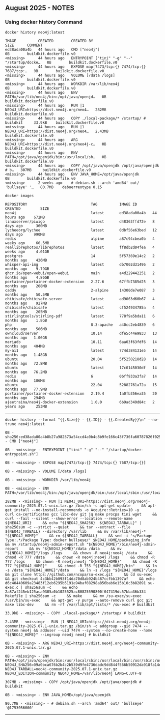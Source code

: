 
## August 2025 - NOTES

### Using docker history Command

``` docker history neo4j:latest ```
```
IMAGE          CREATED        CREATED BY                                      SIZE      COMMENT
ed38ada00a4b   44 hours ago   CMD ["neo4j"]                                   0B        buildkit.dockerfile.v0
<missing>      44 hours ago   ENTRYPOINT ["tini" "-g" "--" "/startup/docke…   0B        buildkit.dockerfile.v0
<missing>      44 hours ago   EXPOSE map[7473/tcp:{} 7474/tcp:{} 7687/tcp:…   0B        buildkit.dockerfile.v0
<missing>      44 hours ago   VOLUME [/data /logs]                            0B        buildkit.dockerfile.v0
<missing>      44 hours ago   WORKDIR /var/lib/neo4j                          0B        buildkit.dockerfile.v0
<missing>      44 hours ago   ENV PATH=/var/lib/neo4j/bin:/opt/java/openjd…   0B        buildkit.dockerfile.v0
<missing>      44 hours ago   RUN |1 NEO4J_URI=https://dist.neo4j.org/neo4…   282MB     buildkit.dockerfile.v0
<missing>      44 hours ago   COPY ./local-package/* /startup/ # buildkit     33.9kB    buildkit.dockerfile.v0
<missing>      44 hours ago   RUN |1 NEO4J_URI=https://dist.neo4j.org/neo4…   2.43MB    buildkit.dockerfile.v0
<missing>      44 hours ago   ARG NEO4J_URI=https://dist.neo4j.org/neo4j-c…   0B        buildkit.dockerfile.v0
<missing>      44 hours ago   ENV PATH=/opt/java/openjdk/bin:/usr/local/sb…   0B        buildkit.dockerfile.v0
<missing>      44 hours ago   COPY /opt/java/openjdk /opt/java/openjdk # b…   307MB     buildkit.dockerfile.v0
<missing>      44 hours ago   ENV JAVA_HOME=/opt/java/openjdk                 0B        buildkit.dockerfile.v0
<missing>      2 weeks ago    # debian.sh --arch 'amd64' out/ 'bullseye' '…   80.7MB    debuerreotype 0.15
```

```docker images```
```
REPOSITORY                             TAG          IMAGE ID       CREATED         SIZE
neo4j                                  latest       ed38ada00a4b   44 hours ago    672MB
linuxserver/piwigo                     latest       d48363ffd72e   8 days ago      360MB
lycheeorg/lychee                       latest       0dbf56e63bed   12 days ago     990MB
redis                                  alpine       a87c94cbea0b   4 weeks ago     60.5MB
reallibrephotos/librephotos            latest       ff8db2d04fea   4 weeks ago     4.01GB
postgres                               14           5f57369e14c2   2 months ago    426MB
whisper-api-img                        latest       db7002d31496   2 months ago    9.79GB
ghcr.io/open-webui/open-webui          main         a4d229442251   2 months ago    4.86GB
portainer/portainer-docker-extension   2.27.6       67ffb7385d25   3 months ago    268MB
caddy                                  2-alpine     14300de7e087   3 months ago    50.5MB
chibisafe/chibisafe-server             latest       ad9063d60b67   4 months ago    927MB
chibisafe/chibisafe                    latest       cf524934785a   4 months ago    205MB
stirlingtools/stirling-pdf             latest       778f9a5bda11   6 months ago    1.8GB
php                                    8.3-apache   a40cc2eb4839   6 months ago    506MB
owncloud/server                        10.14        dfe5c44e9833   13 months ago   1.06GB
mariadb                                10.11        6aa03f63fdf6   14 months ago   404MB
my-ai1                                 latest       774d384131e5   14 months ago   1.48GB
ubuntu                                 20.04        5f5250218d28   14 months ago   72.8MB
ubuntu                                 latest       17c0145030df   14 months ago   76.2MB
redis                                  6            0bff933a3fa7   14 months ago   106MB
ubuntu                                 22.04        52882761a72a   15 months ago   77.9MB
portainer/portainer-docker-extension   2.19.4       1a0fb356ea35   20 months ago   294MB
ajeetraina/neo4j-docker-extension      1.0.0        6b9ad349d84c   2 years ago     253MB
```

---
```docker history --format "{{.Size}} - {{.ID}} - {{.CreatedBy}}\n" --no-trunc neo4j:latest```
```
0B - sha256:ed38ada00a4b8b27a982373a54ccd4a0b4c8b9fe166c43f736fa60787826f025 - CMD ["neo4j"]

0B - <missing> - ENTRYPOINT ["tini" "-g" "--" "/startup/docker-entrypoint.sh"]

0B - <missing> - EXPOSE map[7473/tcp:{} 7474/tcp:{} 7687/tcp:{}]

0B - <missing> - VOLUME [/data /logs]

0B - <missing> - WORKDIR /var/lib/neo4j

0B - <missing> - ENV PATH=/var/lib/neo4j/bin:/opt/java/openjdk/bin:/usr/local/sbin:/usr/local/bin:/usr/sbin:/usr/bin:/sbin:/bin

282MB - <missing> - RUN |1 NEO4J_URI=https://dist.neo4j.org/neo4j-community-2025.07.1-unix.tar.gz /bin/sh -c apt-get update     && apt-get install --no-install-recommends -o Acquire::Retries=10 -y       curl ca-certificates gcc libc-dev git jq make procps tini wget     && curl --fail --silent --show-error --location --remote-name ${NEO4J_URI}     && echo "${NEO4J_SHA256}  ${NEO4J_TARBALL}" | sha256sum -c --strict --quiet     && tar --extract --file ${NEO4J_TARBALL} --directory /var/lib     && mv /var/lib/neo4j-* "${NEO4J_HOME}"     && rm ${NEO4J_TARBALL}     && sed -i 's/Package Type:.*/Package Type: docker bullseye/' $NEO4J_HOME/packaging_info     && mv /startup/neo4j-admin-report.sh "${NEO4J_HOME}"/bin/neo4j-admin-report     && mv "${NEO4J_HOME}"/data /data     && mv "${NEO4J_HOME}"/logs /logs     && chown -R neo4j:neo4j /data     && chmod -R 777 /data     && chown -R neo4j:neo4j /logs     && chmod -R 777 /logs     && chown -R neo4j:neo4j "${NEO4J_HOME}"     && chmod -R 777 "${NEO4J_HOME}"     && chmod -R 755 "${NEO4J_HOME}/bin"     && ln -s /data "${NEO4J_HOME}"/data     && ln -s /logs "${NEO4J_HOME}"/logs     && git clone https://github.com/ncopa/su-exec.git     && cd su-exec     && git checkout 4c3bb42b093f14da70d8ab924b487ccfbb1397af     && echo d6c40440609a23483f12eb6295b5191e94baf08298a856bab6e15b10c3b82891 su-exec.c | sha256sum -c     && echo 2a87af245eb125aca9305a0b1025525ac80825590800f047419dc57bba36b334 Makefile | sha256sum -c     && make     && mv /su-exec/su-exec /usr/bin/su-exec     && apt-get -y purge --auto-remove curl gcc git make libc-dev     && rm -rf /var/lib/apt/lists/* /su-exec # buildkit

33.9kB - <missing> - COPY ./local-package/* /startup/ # buildkit

2.43MB - <missing> - RUN |1 NEO4J_URI=https://dist.neo4j.org/neo4j-community-2025.07.1-unix.tar.gz /bin/sh -c addgroup --gid 7474 --system neo4j && adduser --uid 7474 --system --no-create-home --home "${NEO4J_HOME}" --ingroup neo4j neo4j # buildkit

0B - <missing> - ARG NEO4J_URI=https://dist.neo4j.org/neo4j-community-2025.07.1-unix.tar.gz

0B - <missing> - ENV PATH=/opt/java/openjdk/bin:/usr/local/sbin:/usr/local/bin:/usr/sbin:/usr/bin:/sbin:/bin NEO4J_SHA256=09a0bca676b2b4c2b539d9fe4736dadc9dd844f566b50912da918fa14da8416e NEO4J_TARBALL=neo4j-community-2025.07.1-unix.tar.gz NEO4J_EDITION=community NEO4J_HOME=/var/lib/neo4j LANG=C.UTF-8

307MB - <missing> - COPY /opt/java/openjdk /opt/java/openjdk # buildkit

0B - <missing> - ENV JAVA_HOME=/opt/java/openjdk

80.7MB - <missing> - # debian.sh --arch 'amd64' out/ 'bullseye' '@1753056000'
```
---
